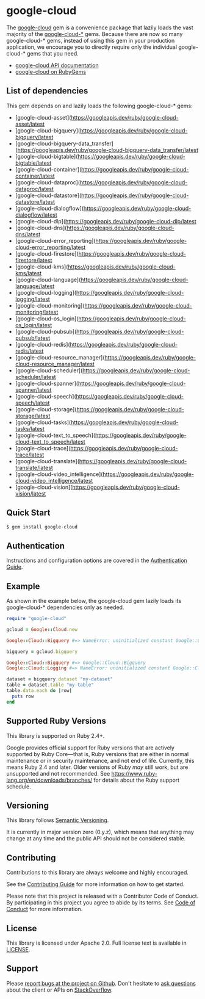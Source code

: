# google-cloud

The [google-cloud](https://github.com/googleapis/google-cloud-ruby/tree/master/google-cloud)
gem is a convenience package that lazily loads the vast majority of the
[google-cloud-*](https://github.com/googleapis/google-cloud-ruby) gems.
Because there are now so many google-cloud-* gems, instead of using this gem in
your production application, we encourage you to directly require only the
individual google-cloud-* gems that you need.

- [google-cloud API documentation](https://googleapis.dev/ruby/google-cloud/latest)
- [google-cloud on RubyGems](https://rubygems.org/gems/google-cloud)

## List of dependencies

This gem depends on and lazily loads the following google-cloud-* gems:

- [google-cloud-asset](https://googleapis.dev/ruby/google-cloud-asset/latest
- [google-cloud-bigquery](https://googleapis.dev/ruby/google-cloud-bigquery/latest
- [google-cloud-bigquery-data_transfer](https://googleapis.dev/ruby/google-cloud-bigquery-data_transfer/latest
- [google-cloud-bigtable](https://googleapis.dev/ruby/google-cloud-bigtable/latest
- [google-cloud-container](https://googleapis.dev/ruby/google-cloud-container/latest
- [google-cloud-dataproc](https://googleapis.dev/ruby/google-cloud-dataproc/latest
- [google-cloud-datastore](https://googleapis.dev/ruby/google-cloud-datastore/latest
- [google-cloud-dialogflow](https://googleapis.dev/ruby/google-cloud-dialogflow/latest
- [google-cloud-dlp](https://googleapis.dev/ruby/google-cloud-dlp/latest
- [google-cloud-dns](https://googleapis.dev/ruby/google-cloud-dns/latest
- [google-cloud-error_reporting](https://googleapis.dev/ruby/google-cloud-error_reporting/latest
- [google-cloud-firestore](https://googleapis.dev/ruby/google-cloud-firestore/latest
- [google-cloud-kms](https://googleapis.dev/ruby/google-cloud-kms/latest
- [google-cloud-language](https://googleapis.dev/ruby/google-cloud-language/latest
- [google-cloud-logging](https://googleapis.dev/ruby/google-cloud-logging/latest
- [google-cloud-monitoring](https://googleapis.dev/ruby/google-cloud-monitoring/latest
- [google-cloud-os_login](https://googleapis.dev/ruby/google-cloud-os_login/latest
- [google-cloud-pubsub](https://googleapis.dev/ruby/google-cloud-pubsub/latest
- [google-cloud-redis](https://googleapis.dev/ruby/google-cloud-redis/latest
- [google-cloud-resource_manager](https://googleapis.dev/ruby/google-cloud-resource_manager/latest
- [google-cloud-scheduler](https://googleapis.dev/ruby/google-cloud-scheduler/latest
- [google-cloud-spanner](https://googleapis.dev/ruby/google-cloud-spanner/latest
- [google-cloud-speech](https://googleapis.dev/ruby/google-cloud-speech/latest
- [google-cloud-storage](https://googleapis.dev/ruby/google-cloud-storage/latest
- [google-cloud-tasks](https://googleapis.dev/ruby/google-cloud-tasks/latest
- [google-cloud-text_to_speech](https://googleapis.dev/ruby/google-cloud-text_to_speech/latest
- [google-cloud-trace](https://googleapis.dev/ruby/google-cloud-trace/latest
- [google-cloud-translate](https://googleapis.dev/ruby/google-cloud-translate/latest
- [google-cloud-video_intelligence](https://googleapis.dev/ruby/google-cloud-video_intelligence/latest
- [google-cloud-vision](https://googleapis.dev/ruby/google-cloud-vision/latest

## Quick Start

```sh
$ gem install google-cloud
```

## Authentication

Instructions and configuration options are covered in the [Authentication
Guide](https://googleapis.dev/ruby/google-cloud/latest/file.AUTHENTICATION.html).

## Example

As shown in the example below, the google-cloud gem lazily loads its
google-cloud-* dependencies only as needed.

```ruby
require "google-cloud"

gcloud = Google::Cloud.new

Google::Cloud::Bigquery #=> NameError: uninitialized constant Google::Cloud::Bigquery

bigquery = gcloud.bigquery

Google::Cloud::Bigquery #=> Google::Cloud::Bigquery
Google::Cloud::Logging #=> NameError: uninitialized constant Google::Cloud::Logging

dataset = bigquery.dataset "my-dataset"
table = dataset.table "my-table"
table.data.each do |row|
  puts row
end
```

## Supported Ruby Versions

This library is supported on Ruby 2.4+.

Google provides official support for Ruby versions that are actively supported
by Ruby Core—that is, Ruby versions that are either in normal maintenance or in
security maintenance, and not end of life. Currently, this means Ruby 2.4 and
later. Older versions of Ruby _may_ still work, but are unsupported and not
recommended. See https://www.ruby-lang.org/en/downloads/branches/ for details
about the Ruby support schedule.

## Versioning

This library follows [Semantic Versioning](http://semver.org/).

It is currently in major version zero (0.y.z), which means that anything may
change at any time and the public API should not be considered stable.

## Contributing

Contributions to this library are always welcome and highly encouraged.

See the [Contributing
Guide](https://googleapis.dev/ruby/google-cloud/latest/file.CONTRIBUTING.html)
for more information on how to get started.

Please note that this project is released with a Contributor Code of Conduct. By
participating in this project you agree to abide by its terms. See [Code of
Conduct](https://googleapis.dev/ruby/google-cloud/latest/file.CODE_OF_CONDUCT.html)
for more information.

## License

This library is licensed under Apache 2.0. Full license text is available in
[LICENSE](https://googleapis.dev/ruby/google-cloud/latest/file.LICENSE.html).

## Support

Please [report bugs at the project on
Github](https://github.com/googleapis/google-cloud-ruby/issues). Don't
hesitate to [ask
questions](http://stackoverflow.com/questions/tagged/google-cloud-platform+ruby)
about the client or APIs on [StackOverflow](http://stackoverflow.com).
